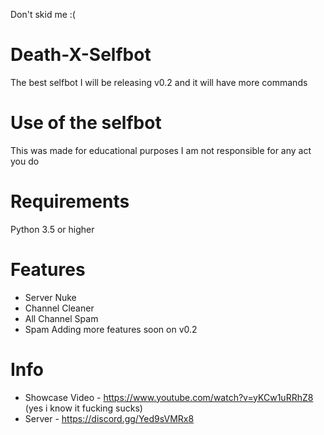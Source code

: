 Don't skid me :(


# Death-X-Selfbot
The best selfbot I will be releasing v0.2 and it will have more commands

# Use of the selfbot
This was made for educational purposes I am not responsible for any act you do

# Requirements
Python 3.5 or higher

# Features
- Server Nuke
- Channel Cleaner
- All Channel Spam
- Spam
Adding more features soon on v0.2

# Info
- Showcase Video - https://www.youtube.com/watch?v=yKCw1uRRhZ8 (yes i know it fucking sucks)
- Server - https://discord.gg/Yed9sVMRx8
